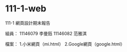# 111-1-web
111-1 網頁設計期末報告

組員：
11146079 李曼鈺
11146082 范雅淇

檔案：
1.小米網頁（mi.html）
2.Google網頁（google.html）
